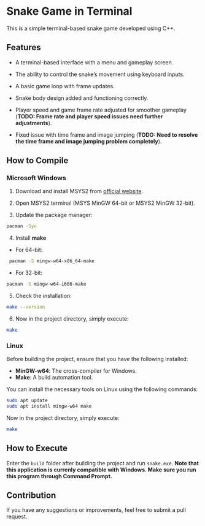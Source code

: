 # Snake Game in Terminal

  

This is a simple terminal-based snake game developed using C++.

  

## Features

  

- A terminal-based interface with a menu and gameplay screen.

- The ability to control the snake’s movement using keyboard inputs.

- A basic game loop with frame updates.

- Snake body design added and functioning correctly.

- Player speed and game frame rate adjusted for smoother gameplay (**TODO: Frame rate and player speed issues need further adjustments**).

- Fixed issue with time frame and image jumping (**TODO: Need to resolve the time frame and image jumping problem completely**).

  

## How to Compile

 ### Microsoft Windows
1. Download and install MSYS2 from [official website](https://www.msys2.org).

2. Open MSYS2 terminal (MSYS MinGW 64-bit or MSYS2 MinGW 32-bit).

3. Update the package manager:

```bash
pacman -Syu
```

4. Install **make**

- For 64-bit:


```bash
 pacman -S mingw-w64-x86_64-make
```

- For 32-bit:

```bash
pacman -S mingw-w64-i686-make
```

5. Check the installation:

```bash
make --version
```

6. Now in the project directory, simply execute:

```bash
make
```
 ### Linux
Before building the project, ensure that you have the following installed:

- **MinGW-w64**: The cross-compiler for Windows.
- **Make**: A build automation tool.

You can install the necessary tools on Linux using the following commands:

```bash
sudo apt update
sudo apt install mingw-w64 make
```
Now in the project directory, simply execute:
```bash
make
```
## How to Execute

Enter the `build` folder after building the project and run `snake.exe`.
**Note that this application is currenly compatible with Windows. Make sure you run this program through Command Prompt.**

## Contribution

If you have any suggestions or improvements, feel free to submit a pull request.

